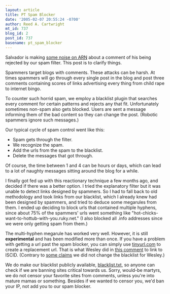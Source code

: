 ```yaml
---
layout: article
title: PT Spam Blocker
date: '2005-02-07 20:55:24 -0700'
author: Reed A. Cartwright
mt_id: 737
blog_id: 2
post_id: 737
basename: pt_spam_blocker
---
```

Salvador is making [some noise on ARN](http://www.arn.org/cgi-bin/ubb/ultimatebb.cgi?ubb=get_topic;f=12;t=001847;p=1#000000) about  a comment of his being rejected by our spam filter.   This post is to clarify things.

Spammers target blogs with comments.  These attacks can be harsh.  At times spammers will go through every single post in the blog and post three comments containing scores of links advertising every thing from child rape to internet bingo.

To counter such horrid spam, we employ a blacklist plugin that searches every comment for certain patterns and rejects any that fit.  Unfortunately sometimes non-spam also gets blocked.  Users are sent a message informing them of the bad content so they can change the post.  (Robotic spammers ignore such messages.)

Our typical cycle of spam control went like this:



* Spam gets through the filter.
* We recognize the spam.
* Add the urls from the spam to the blacklist.
* Delete the messages that got through.


Of course, the time between 1 and 4 can be hours or days, which can lead to a lot of naughty messages sitting around the blog for a while.

I finally got fed up with this reactionary technique a few months ago, and decided if there was a better option.  I tried the explanatory filter but it was unable to detect links designed by spammers.  So I had to fall back to old methodology and took links from our blacklist, which I already knew had been designed by spammers, and tried to deduce some megarules from them.  I ended up deciding to block urls that contained multiple hyphens, since about 75% of the spammers' urls went something like "hot-chicks-want-to-hottub-with-you.ruky.net."  (I also blocked all .info addresses since we were only getting spam from them.)

The multi-hyphen megarule has worked very well.  However, it is still **experimental** and has been modified more than once.  If you have a problem with getting a url past the spam blocker, you can simply use [tinyurl.com](http://tinyurl.com/) to create a replacement url.  That is what Wesley did in [this comment](http://www.pandasthumb.org/pt-archives/000654.html#c15269) to link to ISCID.  (Contrary to [some claims](http://www.arn.org/ubb/ultimatebb.php/ubb/get_topic/f/12/t/001847/p/1.html#000009) we did not change the blacklist for Wesley.)

We do make our blacklist publicly available, [blacklist.txt](http://www.pandasthumb.org/blacklist.txt), so anyone can check if we are banning sites critical towards us.  Sorry, would-be martyrs, we do not censor your favorite sites from comments, unless you're into mature mamas or something.  Besides if we wanted to censor you, we'd ban your IP, not add you to our spam blocker.
